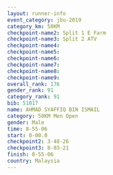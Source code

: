 ```yaml
---
layout: runner-info 
event_category: jbu-2019 
category_km: 50KM 
checkpoint-name2: Split 1 E Farm 
checkpoint-name3: Split 2 ATV 
checkpoint-name4: 
checkpoint-name5: 
checkpoint-name6: 
checkpoint-name7: 
checkpoint-name8: 
checkpoint-name9: 
overall_rank: 176
gender_rank: 91
category_rank: 91
bib: 51017
name: AHMAD SYAFFIQ BIN ISMAIL
category: 50KM Men Open
gender: Male
time: 8-55-06
start: 0-00.0
checkpoint2: 3-48-26
checkpoint3: 8-03-21
finish: 8-55-06
country: Malaysia
---
```

